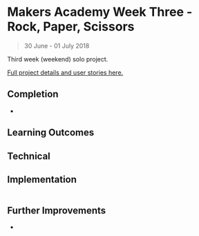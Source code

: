# Makers Academy Week Three - Rock, Paper, Scissors
> 30 June - 01 July 2018

Third week (weekend) solo project.

[Full project details and user stories here.](https://github.com/makersacademy/rps-challenge/blob/master/README.md)

## Completion

*

## Learning Outcomes



## Technical



## Implementation

```shell

```

## Further Improvements

*
